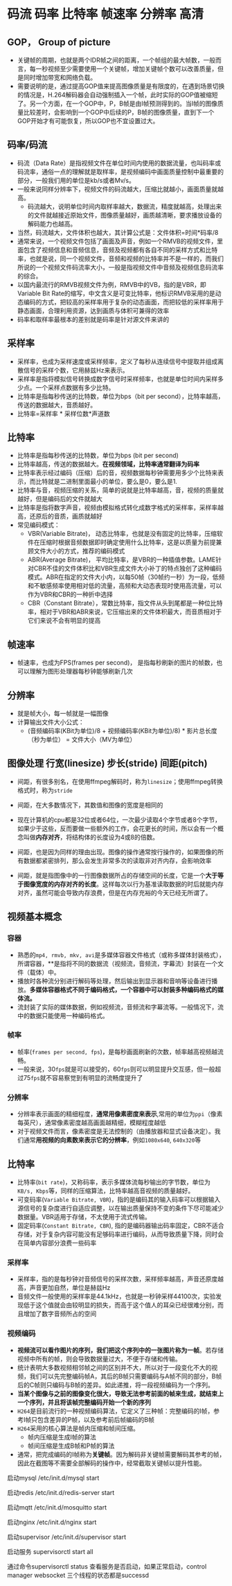 # 码流 码率 比特率 帧速率 分辨率 高清

## GOP， Group of picture

+ 关键帧的周期，也就是两个IDR帧之间的距离，一个帧组的最大帧数，一般而言，每一秒视频至少需要使用一个关键帧，增加关键帧个数可以改善质量，但是同时增加带宽和网络负载。
+ 需要说明的是，通过提高GOP值来提高图像质量是有限度的，在遇到场景切换的情况是，H.264解码器会自动强制插入一个帧，此时实际的GOP值被缩短了。另一个方面，在一个GOP中，P，B帧是由I帧预测得到的。当I帧的图像质量比较差时，会影响到一个GOP中后续的P，B帧的图像质量，直到下一个GOP开始才有可能恢复，所以GOP也不宜设置过大。

## 码率/码流

+ 码流（Data Rate）是指视频文件在单位时间内使用的数据流量，也叫码率或码流率，通俗一点的理解就是取样率，是视频编码中画面质量控制中最重要的部分，一般我们用的单位是kb/s或者Mv/s。
+ 一般来说同样分辨率下，视频文件的码流越大，压缩比就越小，画面质量就越高。
  + 码流越大，说明单位时间内取样率越大，数据流，精度就越高，处理出来的文件就越接近原始文件，图像质量越好，画质越清晰，要求播放设备的解码能力也越高。
+ 当然，码流越大，文件体积也越大，其计算公式是：文件体积=时间*码率/8
+ 通常来说，一个视频文件包括了画面及声音，例如一个RMVB的视频文件，里面包含了视频信息和音频信息，音频及视频都有各自不同的采样方式和比特率，也就是说，同一个视频文件，音频和视频的比特率并不是一样的，而我们所说的一个视频文件码流率大小，一般是指视频文件中音频及视频信息码流率的综合。
+ 以国内最流行的RMVB视频文件为例，RMVB中的VB，指的是VBR，即Variable Bit Rate的缩写，中文含义是可变比特率，他标识RMVB采用的是动态编码的方式，把较高的采样率用于复杂的动态画面，而把较低的采样率用于静态画面，合理利用资源，达到画质与体积可兼得的效率
+ 码率和取样率最根本的差别就是码率是针对源文件来讲的

## 采样率

+ 采样率，也成为采样速度或采样频率，定义了每秒从连续信号中提取并组成离散信号的采样个数，它用赫兹Hz来表示。
+ 采样率是指将模拟信号转换成数字信号时采样频率，也就是单位时间内采样多少点。一个采样点数据有多少比特。
+ 比特率是指每秒传送的比特数，单位为bps（bit per second），比特率越高，传送的数据越大，音质越好。
+ 比特率=采样率 * 采样位数*声道数

## 比特率

+ 比特率是指每秒传送的比特数，单位为bps (bit per second)
+ 比特率越高，传送的数据越大。**在视频领域，比特率通常翻译为码率**
+ 比特率表示经过编码（压缩）后的音，视频数据每秒钟需要用多少个比特来表示，而比特就是二进制里面最小的单位，要么是0，要么是1.
+ 比特率与音，视频压缩的关系，简单的说就是比特率越高，音，视频的质量就越好，但是编码后的文件就越大
+ 比特率是指将数字声音，视频由模拟格式转化成数字格式的采样率，采样率越高，还原后的音质，画质就越好
+ 常见编码模式：
  + VBR(Variable Bitrate)， 动态比特率，也就是没有固定的比特率，压缩软件在压缩时根据音频数据即时确定使用什么比特率，这是以质量为前提兼顾文件大小的方式，推荐的编码模式
  + ABR(Average Bitrate)， 平均比特率，是VBR的一种插值参数。LAME针对CBR不佳的文件体积比和VBR生成文件大小补丁的特点独创了这种编码模式。ABR在指定的文件大小内，以每50帧（30帧约一秒）为一段，低频和不敏感频率使用相对低的流量，高频和大动态表现时使用高流量，可以作为VBR和CBR的一种折中选择
  + CBR（Constant Bitrate），常数比特率，指文件从头到尾都是一种位比特率，相对于VBR和ABR来说，它压缩出来的文件体积最大，而音质相对于它们来说不会有明显的提高

## 帧速率
 
+ 帧速率，也成为FPS(frames per second)， 是指每秒刷新的图片的帧数，也可以理解为图形处理器每秒钟能够刷新几次

## 分辨率

+ 就是帧大小，每一帧就是一幅图像
+ 计算输出文件大小公式：
  + (音频编码率(KBit为单位)/8 + 视频编码率(KBit为单位)/8) * 影片总长度（秒为单位） = 文件大小（MV为单位）
## 图像处理 行宽(linesize) 步长(stride) 间距(pitch)

+ 间距，有很多别名，在使用ffmpeg解码时，称为`linesize`；使用ffmpeg转换格式时，称为`stride`

+ 间距，在大多数情况下，其数值和图像的宽度是相同的
+ 现在计算机的cpu都是32位或者64位，一次最少读取4个字节或者8个字节，如果少于这些，反而要做一些额外的工作，会花更长的时间，所以会有一个概念叫做**内存对齐**，将结构体的长度设为4或8的倍数。
+ 间距，也是因为同样的理由出现。图像的操作通常按行操作的，如果图像的所有数据都紧密排列，那么会发生非常多次的读取非对齐内存，会影响效率
+ 间距，就是指图像中的一行图像数据所占的存储空间的长度，它是一个**大于等于图像宽度的内存对齐的长度**。这样每次以行为基准读取数据的时后就能内存对齐，虽然可能会导致内存浪费，但是在内存充裕的今天已经无所谓了。

## 视频基本概念

### 容器

+ 熟悉的`mp4, rmvb, mkv, avi`是多媒体容器文件格式（或称多媒体封装格式），所谓容器，**是指将不同的数据流（视频流，音频流，字幕流）封装在一个文件（载体）中。
+ 播放时各种流分别进行解码等处理，然后输出到显示器和音响等设备进行播放。**多媒体容器格式不同于编码格式，一个容器中可以封装多种编码格式的媒体流。**
+ 流封装了实际的媒体数据，例如视频流，音频流和字幕流等。一般情况下，流中的数据只能使用一种编码格式。

### 帧率

+ 帧率(`frames per second, fps`)，是每秒画面刷新的次数，帧率越高视频越流畅。
+ 一般来说，30`fps`就是可以接受的，60`fps`则可以明显提升交互感，但一般超过75`fps`就不容易察觉到有明显的流畅度提升了

### 分辨率

+ 分辨率表示画面的精细程度，**通常用像素密度来表示**,常用的单位为`ppi`（像素每英尺），通常像素密度越高画面越精细，模糊程度越低
+ 对于视频文件而言，像素密度是无法控制的（由播放器和显式设备决定）。我们通常**用视频的向素数来表示它的分辨率**，例如`1080x640`, `640x320`等

## 比特率

+ 比特率(`bit rate`)，又称码率，表示多媒体流每秒输出的字节数，单位为`KB/s, Kbps`等，同样的压缩算法，比特率越高音视频的质量越好。
+ 可变码率(`Variable Bitrate, VBR`)，指的是编码其的输入码率可以根据输入源信号的复杂度进行自适应调整，以在输出质量保持不变的条件下尽可能减少数据量。VBR适用于存储，不太使用于流式传输。
+ 固定码率(`Constant Bitrate, CBR`), 指的是编码器输出码率固定，CBR不适合存储，对于复杂内容可能没有足够码率进行编码，从而导致质量下降，同时会在简单内容部分浪费一些码率

### 采样率

+ 采样率，指的是每秒钟对音频信号的采样次数，采样频率越高，声音还原度越高，声音更加自然，单位是赫兹Hz
+ 音频文件一般使用的采样率是44.1kHz，也就是一秒钟采样44100次，实验发现低于这个值就会由较明显的损失，而高于这个值人的耳朵已经很难分别，而且增加了数字音频所占的空间

### 视频编码

+ **视频流可以看作图片的序列，我们把这个序列中的一张图片称为一帧**。若存储视频中所有的帧，则会导致数据量过大，不便于存储和传输。
+ 统计表明大多数视频相邻帧之间的区别并不大，所以对于一段变化不大的视频，我们可以先完整编码帧A，其后的B帧只需要编码与A帧不同的部分，B帧后的C帧则只编码与B帧的差异。如此递推，将一段视频编码为一个序列。
+ **当某个图像与之前的图像变化很大，导致无法参考前面的帧来生成，就结束上一个序列，并且将该帧完整编码开始一个新的序列**
+ `H264`是目前流行的一种视频编码算法，它定义了三种帧：完整编码的I帧，参考I帧只包含差异的P帧，以及参考前后帧编码的B帧
+ `H264`采用的核心算法是帧内压缩和帧间压缩。
  + 帧内压缩是生成I帧的算法
  + 帧间压缩是生成B帧和P帧的算法
+ 通常，把完成编码的I帧称为**关键帧**。因为解码非关键帧需要解码其参考的帧，因此在截图等不需要全部解码的操作中，经常截取关键帧以提升性能。

启动mysql
/etc/init.d/mysql start 

启动redis
/etc/init.d/redis-server start

启动mqtt
/etc/init.d/mosquitto start 

启动nginx 
/etc/init.d/nginx start 

启动supervisor
/etc/init.d/supervisor start

启动服务
supervisorctl start all

通过命令supervisorctl status 查看服务是否启动，如果正常启动，control manager websocket 三个线程的状态都是successd
